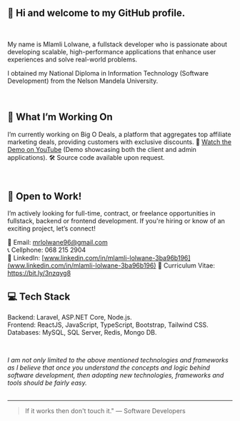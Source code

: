 ## :wave: Hi and welcome to my GitHub profile. 
<br/>


My name is Mlamli Lolwane, a fullstack developer who is passionate about developing scalable, high-performance applications that enhance user experiences and solve real-world problems.

I obtained my National Diploma in Information Technology (Software Development) from the Nelson Mandela University. 

<br/>

## 📌 What I’m Working On

I’m currently working on Big O Deals, a platform that aggregates top affiliate marketing deals, providing customers with exclusive discounts.
🎥 [Watch the Demo on YouTube](https://youtube.com/MlamliLolwane1) (Demo showcasing both the client and admin applications).
🛠️ Source code available upon request.

<br/>

## 🚀 Open to Work!

I’m actively looking for full-time, contract, or freelance opportunities in fullstack, backend or frontend development. If you're hiring or know of an exciting project, let’s connect!

📧 Email: mrlolwane96@gmail.com <br/>
📞 Cellphone: 068 215 2904 <br/>
🔗 LinkedIn: [www.linkedin.com/in/mlamli-lolwane-3ba96b196](www.linkedin.com/in/mlamli-lolwane-3ba96b196)
📄 Curriculum Vitae: https://bit.ly/3nzqyg8 <br/>

## 💻 Tech Stack

Backend: Laravel, ASP.NET Core, Node.js. <br/>
Frontend: ReactJS, JavaScript, TypeScript, Bootstrap, Tailwind CSS. <br/>
Databases: MySQL, SQL Server, Redis, Mongo DB. <br/>

<br/>

*I am not only limited to the above mentioned technologies and frameworks as I believe that once you understand
the concepts and logic behind software development, then adopting new technologies, frameworks and tools should be fairly easy.* <br/><br/>


---

> If it works then don't touch it." 
— Software Developers

